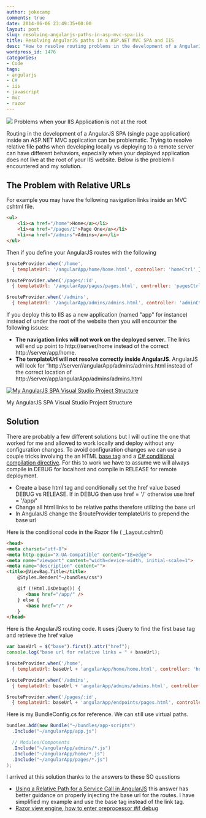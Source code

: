 ```yaml
---
author: jokecamp
comments: true
date: 2014-06-06 23:49:35+00:00
layout: post
slug: resolving-angularjs-paths-in-asp-mvc-spa-iis
title: Resolving AngularJS paths in a ASP.NET MVC SPA and IIS
desc: "How to resolve routing problems in the development of a AngularJS SPA (single page application) inside an ASP.NET MVC application"
wordpress_id: 1476
categories:
- Code
tags:
- angularjs
- C#
- iis
- javascript
- mvc
- razor
---
```


<img src="http://jokecamp.files.wordpress.com/2014/06/iis-application.png">
<caption align="right">Problems when your IIS Application is not at the root</caption>

Routing in the development of a AngularJS SPA (single page application) inside an ASP.NET MVC application can be problematic. Trying to resolve relative file paths when developing locally vs deploying to a remote server can have different behaviors, especially when your deployed application does not live at the root of your IIS website. Below is the problem I encountered and my solution.

## The Problem with Relative URLs

For example you may have the following navigation links inside an MVC cshtml file.

```html
<ul>
	<li><a href="/home">Home</a></li>
	<li><a href="/pages/1">Page One</a></li>
	<li><a href="/admins">Admins</a></li>
</ul>
```

Then if you define your AngularJS routes with the following

```javascript
$routeProvider.when('/home',
  { templateUrl: '/angularApp/home/home.html', controller: 'homeCtrl' });

$routeProvider.when('/pages/:id',
  { templateUrl: '/angularApp/pages/pages.html', controller: 'pagesCtrl' });

$routeProvider.when('/admins',
  { templateUrl: '/angularApp/admins/admins.html', controller: 'adminCtrl' });
```

If you deploy this to IIS as a new application (named "app" for instance) instead of under the root of the website then you will encounter the following issues:

  * **The navigation links will not work on the deployed server**. The links will end up point to http://server/home instead of the correct http://server/app/home.
  * **The templateUrl will not resolve correctly inside AngularJS**. AngularJS will look for “http://server//angularApp/admins/admins.html instead of the correct location of http://server/app/angularApp/admins/admins.html

[![My AngularJS SPA Visual Studio Project Structure](http://jokecamp.files.wordpress.com/2014/06/directory-structure.png?w=85)](https://jokecamp.files.wordpress.com/2014/06/directory-structure.png)
<caption>My AngularJS SPA Visual Studio Project Structure</caption>

## Solution

There are probably a few different solutions but I will outline the one that worked for me and allowed to work locally and deploy without any configuration changes. To avoid configuration changes we can use a couple tricks involving the an HTML [base tag](https://developer.mozilla.org/en-US/docs/Web/HTML/Element/base) and a [C# conditional compilation directive](http://msdn.microsoft.com/en-us/library/aa691099(v=vs.71).aspx). For this to work we have to assume we will always compile in DEBUG for localhost and compile in RELEASE for remote deployment.

  * Create a base html tag and conditionally set the href value based DEBUG vs RELEASE. If in DEBUG then use href = '/' otherwise use href = '/app/'
  * Change all html links to be relative paths therefore utilizing the base url
  * In AngularJS change the $routeProvider templateUrls to prepend the base url

Here is the conditional code in the Razor file ( _Layout.cshtml)

```html
<head>
<meta charset="utf-8">
<meta http-equiv="X-UA-Compatible" content="IE=edge">
<meta name="viewport" content="width=device-width, initial-scale=1">
<meta name="description" content="">
<title>@ViewBag.Title</title>
    @Styles.Render("~/bundles/css")

    @if (!Html.IsDebug()) {
       <base href="/app/" />
    } else {
       <base href="/" />
    }
</head>
```

Here is the AngularJS routing code. It uses jQuery to find the first base tag and retrieve the href value

```javascript
var baseUrl = $("base").first().attr("href");
console.log("base url for relative links = " + baseUrl);

$routeProvider.when('/home',
  { templateUrl: baseUrl + 'angularApp/home/home.html', controller: 'homeCtrl' });

$routeProvider.when('/admins',
  { templateUrl: baseUrl + 'angularApp/admins/admins.html', controller: 'adminsCtrl' });

$routeProvider.when('/pages/:id',
  { templateUrl: baseUrl + 'angularApp/endpoints/pages.html', controller: 'pagesCtrl' });
```

Here is my BundleConfig.cs for reference. We can still use virtual paths.

```csharp
bundles.Add(new Bundle("~/bundles/app-scripts")
  .Include("~/angularApp/app.js")

  // Modules/Components
  .Include("~/angularApp/admins/*.js")
  .Include("~/angularApp/home/*.js")
  .Include("~/angularApp/pages/*.js")
);
```

I arrived at this solution thanks to the answers to these SO questions

  * [Using a Relative Path for a Service Call in AngularJS](http://stackoverflow.com/a/17013430/215502) this answer has better guidance on properly injecting the base url for the routes. I have simplified my example and use the base tag instead of the link tag.
  * [Razor view engine, how to enter preprocessor #if debug](http://stackoverflow.com/a/7135343/215502)
